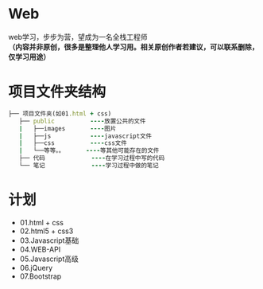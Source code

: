 # Web
web学习，步步为营，望成为一名全栈工程师</br>
<strong>（内容并非原创，很多是整理他人学习用。相关原创作者若建议，可以联系删除，仅学习用途）</strong>

# 项目文件夹结构
```ruby 
├── 项目文件夹(如01.html + css)
   ├── public          ----放置公共的文件
   |   ├──images       ----图片
   |   ├──js           ----javascript文件
   |   ├──css          ----css文件
   |   └──等等。。      ----等其他可能存在的文件
   ├── 代码             ----在学习过程中写的代码
   └── 笔记             ----学习过程中做的笔记
```

# 计划

* 01.html + css
* 02.html5 + css3
* 03.Javascript基础
* 04.WEB-API
* 05.Javascript高级
* 06.jQuery
* 07.Bootstrap
